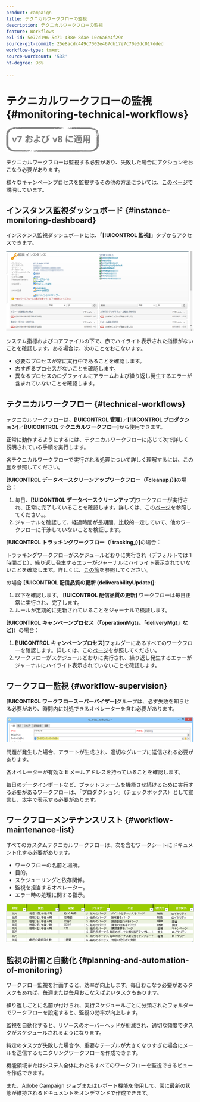 ```yaml
---
product: campaign
title: テクニカルワークフローの監視
description: テクニカルワークフローの監視
feature: Workflows
exl-id: 5e77d196-5c71-438e-8dae-10c6a6e4f29c
source-git-commit: 25e8acdc449c7002e467db17e7c70e3dc017dded
workflow-type: tm+mt
source-wordcount: '533'
ht-degree: 96%

---
```


# テクニカルワークフローの監視 {#monitoring-technical-workflows}

![](../../assets/common.svg)

テクニカルワークフローは監視する必要があり、失敗した場合にアクションをおこなう必要があります。

様々なキャンペーンプロセスを監視するその他の方法については、[このページ](../../production/using/monitoring-guidelines.md)で説明しています。

## インスタンス監視ダッシュボード {#instance-monitoring-dashboard}

インスタンス監視ダッシュボードには、「**[!UICONTROL 監視]**」タブからアクセスできます。

![](assets/monitoring_technical_workflows1.png)

システム指標およびコアファイルの下で、赤でハイライト表示された指標がないことを確認します。ある場合は、次のことをおこないます。

* 必要なプロセスが常に実行中であることを確認します。
* 古すぎるプロセスがないことを確認します。
* 異なるプロセスのログファイルにアラームおよび繰り返し発生するエラーが含まれていないことを確認します。

## テクニカルワークフロー {#technical-workflows}

テクニカルワークフローは、**[!UICONTROL 管理]**／**[!UICONTROL プロダクション]**／**[!UICONTROL テクニカルワークフロー]**&#x200B;から使用できます。

正常に動作するようにするには、テクニカルワークフローに応じて次で詳しく説明されている手順を実行します。

各テクニカルワークフローで実行される処理について詳しく理解するには、この[節](about-technical-workflows.md)を参照してください。

**[!UICONTROL データベースクリーンアップワークフロー（「cleanup」）]**&#x200B;の場合：

1. 毎日、**[!UICONTROL データベースクリーンアップ]**&#x200B;ワークフローが実行され、正常に完了していることを確認します。詳しくは、この[ページ](../../production/using/database-cleanup-workflow.md)を参照してください。。
1. ジャーナルを確認して、経過時間が長期間、比較的一定していて、他のワークフローに干渉していないことを検証します。

**[!UICONTROL トラッキングワークフロー（「tracking」）]**&#x200B;の場合：

トラッキングワークフローがスケジュールどおりに実行され（デフォルトでは 1 時間ごと）、繰り返し発生するエラーがジャーナルにハイライト表示されていないことを確認します。詳しくは、[この節](delivery.md)を参照してください。

の場合 **[!UICONTROL 配信品質の更新 (deliverabilityUpdate)]**:

1. 以下を確認します。 **[!UICONTROL 配信品質の更新]** ワークフローは毎日正常に実行され、完了します。
1. ルールが定期的に更新されていることをジャーナルで検証します。

**[!UICONTROL キャンペーンプロセス（「operationMgt」、「deliveryMgt」など]**）の場合：

1. **[!UICONTROL キャンペーンプロセス]**&#x200B;フォルダーにあるすべてのワークフローを確認します。詳しくは、この[ページ](about-technical-workflows.md)を参照してください。
1. ワークフローがスケジュールどおりに実行され、繰り返し発生するエラーがジャーナルにハイライト表示されていないことを確認します。

## ワークフロー監視 {#workflow-supervision}

**[!UICONTROL ワークフロースーパーバイザー]**&#x200B;グループは、必ず失敗を知らせる必要があり、時間内に対処できるオペレーターを含む必要があります。

![](assets/monitoring_technical_workflows3.png)

問題が発生した場合、アラートが生成され、適切なグループに送信される必要があります。

各オペレーターが有効な E メールアドレスを持っていることを確認します。

毎日のデータインポートなど、プラットフォームを機能させ続けるために実行する必要があるワークフローは、「プロダクション」（チェックボックス）として宣言し、太字で表示する必要があります。

## ワークフローメンテナンスリスト {#workflow-maintenance-list}

すべてのカスタムテクニカルワークフローは、次を含むワークシートにドキュメント化する必要があります。

* ワークフローの名前と場所。
* 目的。
* スケジューリングと依存関係。
* 監視を担当するオペレーター。
* エラー時の処理に関する指示。

![](assets/monitoring_technical_workflows4.png)

## 監視の計画と自動化 {#planning-and-automation-of-monitoring}

ワークフロー監視を計画すると、効率が向上します。毎日おこなう必要があるタスクもあれば、毎週または毎月おこなえばよいタスクもあります。

繰り返しごとに名前が付けられ、実行スケジュールごとに分類されたフォルダーでワークフローを設定すると、監視の効率が向上します。

監視を自動化すると、リソースのオーバーヘッドが削減され、適切な頻度でタスクがスケジュールされるようになります。

特定のタスクが失敗した場合や、重要なテーブルが大きくなりすぎた場合にメールを送信するモニタリングワークフローを作成できます。

機能領域またはシステム全体にわたるすべてのワークフローを監視できるビューを作成できます。

また、Adobe Campaign ジョブまたはレポート機能を使用して、常に最新の状態が維持されるドキュメントをオンデマンドで作成できます。
